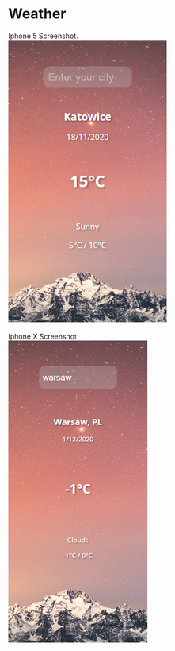 # Weather
Iphone 5 Screenshot.
<br />
![iphone5](www/screenshots/iphone5.png)
<br />
<br />
Iphone X Screenshot
<br />
![iphonex](www/screenshots/iphonex.png)
